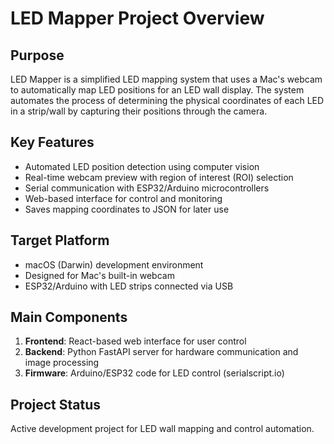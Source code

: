 # LED Mapper Project Overview

## Purpose
LED Mapper is a simplified LED mapping system that uses a Mac's webcam to automatically map LED positions for an LED wall display. The system automates the process of determining the physical coordinates of each LED in a strip/wall by capturing their positions through the camera.

## Key Features
- Automated LED position detection using computer vision
- Real-time webcam preview with region of interest (ROI) selection
- Serial communication with ESP32/Arduino microcontrollers
- Web-based interface for control and monitoring
- Saves mapping coordinates to JSON for later use

## Target Platform
- macOS (Darwin) development environment
- Designed for Mac's built-in webcam
- ESP32/Arduino with LED strips connected via USB

## Main Components
1. **Frontend**: React-based web interface for user control
2. **Backend**: Python FastAPI server for hardware communication and image processing
3. **Firmware**: Arduino/ESP32 code for LED control (serialscript.io)

## Project Status
Active development project for LED wall mapping and control automation.